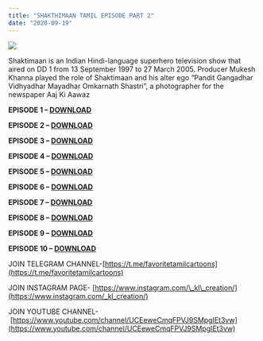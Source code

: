 ```yaml
---
title: "SHAKTHIMAAN TAMIL EPISODE PART 2"
date: "2020-09-19"
---
```


[![](https://1.bp.blogspot.com/-ep21ne_682E/Xz0d8SFL5zI/AAAAAAAAASE/39gxfuE4OH8ws0zQmeYgGygBUuTmXgr2gCPcBGAYYCw/s640/shakti_new__5517764_835x547-m.jpg)](https://1.bp.blogspot.com/-ep21ne_682E/Xz0d8SFL5zI/AAAAAAAAASE/39gxfuE4OH8ws0zQmeYgGygBUuTmXgr2gCPcBGAYYCw/s835/shakti_new__5517764_835x547-m.jpg)

Shaktimaan is an Indian Hindi-language superhero television show that aired on DD 1 from 13 September 1997 to 27 March 2005. Producer Mukesh Khanna played the role of Shaktimaan and his alter ego “Pandit Gangadhar Vidhyadhar Mayadhar Omkarnath Shastri”, a photographer for the newspaper Aaj Ki Aawaz

**EPISODE 1 – [DOWNLOAD](https://mega.nz/file/rktBXYga#TBv_uAyaovz9eVLh45guRZCD6MD5VB68SWUXu8qi93g)**

**EPISODE 2 – [DOWNLOAD](https://mega.nz/file/ih0l0IKJ#w__BqdfKCFz_HETuyh9RhaWbJa4r3GkPLfpa6eWvaIU)**

**EPISODE 3 – [DOWNLOAD](https://mega.nz/file/ul1VDIiC#8C2IdhIRQIsj33uLap-ImX0J8ImiGM8JJQvg-8SUVgo)**

**EPISODE 4 – [DOWNLOAD](https://mega.nz/file/rstBBYQT#zFxvjT8Nk-JnB1JvePdMwXdRCxWTxSJdwisXF8v65mo)**

**EPISODE 5 – [DOWNLOAD](https://mega.nz/file/e90UxaDC#9Y6epiJyTMbz7Epggg50TQhn1aULrjYOUoMvlDnFAFI)**

**EPISODE 6 – [DOWNLOAD](https://mega.nz/file/Cp8CSCAD#RQmIvI1i7nkQwybtH4-G9twZuTQFQk58WIdIO8xP_Lc)**

**EPISODE 7 – [DOWNLOAD](https://mega.nz/file/m89nwY7K#ycY2PfrOiNQb13nk8usi9CuwnZrzap_mqAbxJHkv6_I)**

**EPISODE 8 – [DOWNLOAD](https://mega.nz/file/qw1DWIaK#DHqTMyTvprsQPctp2HAiZCm9vCYmcpvikq4FFheAMb8)**

**EPISODE 9 – [DOWNLOAD](https://mega.nz/file/a4shnQaZ#2fUQ_LYQbXFZEedcZXMYrB-8i4nfjovQO_ReG-e6Iak)**

**EPISODE 10 – [DOWNLOAD](https://mega.nz/file/6gklyYgT#X4dtP1JqsydkV3rkgtN1xucEaN3H5LtqAfjEOj1op4I)**

JOIN TELEGRAM CHANNEL-[https://t.me/favoritetamilcartoons](https://t.me/favoritetamilcartoons)

JOIN INSTAGRAM PAGE- [https://www.instagram.com/\_kl\_creation/](https://www.instagram.com/_kl_creation/)

JOIN YOUTUBE CHANNEL- [https://www.youtube.com/channel/UCEeweCmqFPVJ9SMpgIEt3vw](https://www.youtube.com/channel/UCEeweCmqFPVJ9SMpgIEt3vw)
